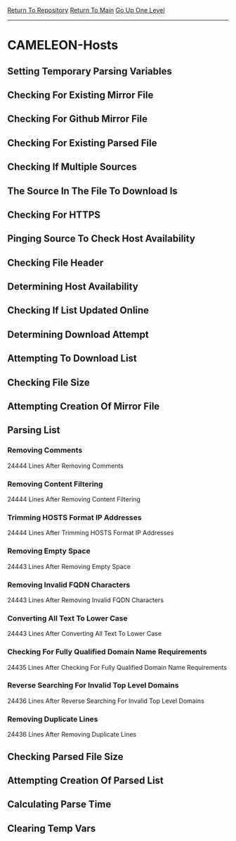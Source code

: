 [Return To Repository](https://github.com/deathbybandaid/piholeparser/)
[Return To Main](https://github.com/deathbybandaid/piholeparser/blob/master/RecentRunLogs/Mainlog.md)
[Go Up One Level](https://github.com/deathbybandaid/piholeparser/blob/master/RecentRunLogs/TopLevelScripts/30-Processing-External-Blacklists.md)
____________________________________
# CAMELEON-Hosts
## Setting Temporary Parsing Variables
## Checking For Existing Mirror File
## Checking For Github Mirror File
## Checking For Existing Parsed File
## Checking If Multiple Sources
## The Source In The File To Download Is
## Checking For HTTPS
## Pinging Source To Check Host Availability
## Checking File Header
## Determining Host Availability
## Checking If List Updated Online
## Determining Download Attempt
## Attempting To Download List
## Checking File Size
## Attempting Creation Of Mirror File
## Parsing List
### Removing Comments
24444 Lines After Removing Comments
### Removing Content Filtering
24444 Lines After Removing Content Filtering
### Trimming HOSTS Format IP Addresses
24444 Lines After Trimming HOSTS Format IP Addresses
### Removing Empty Space
24443 Lines After Removing Empty Space
### Removing Invalid FQDN Characters
24443 Lines After Removing Invalid FQDN Characters
### Converting All Text To Lower Case
24443 Lines After Converting All Text To Lower Case
### Checking For Fully Qualified Domain Name Requirements
24435 Lines After Checking For Fully Qualified Domain Name Requirements
### Reverse Searching For Invalid Top Level Domains
24436 Lines After Reverse Searching For Invalid Top Level Domains
### Removing Duplicate Lines
24436 Lines After Removing Duplicate Lines
## Checking Parsed File Size
## Attempting Creation Of Parsed List
## Calculating Parse Time
## Clearing Temp Vars
